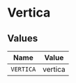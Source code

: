 # Vertica


## Values

| Name      | Value     |
| --------- | --------- |
| `VERTICA` | vertica   |
